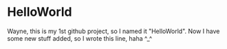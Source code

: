 # HelloWorld
Wayne, this is my 1st github project, so I named it "HelloWorld".
Now I have some new stuff added, so I wrote this line, haha ^_^
